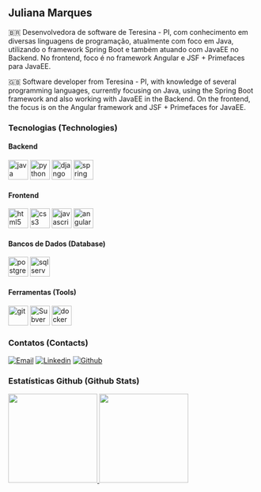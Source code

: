 ## Juliana Marques

🇧🇷 Desenvolvedora de software de Teresina - PI, com conhecimento em diversas linguagens de programação, atualmente com foco em Java, utilizando o framework Spring Boot e também atuando com JavaEE no Backend. No frontend, foco é no framework Angular e JSF + Primefaces para JavaEE.

🇬🇧 Software developer from Teresina - PI, with knowledge of several programming languages, currently focusing on Java, using the Spring Boot framework and also working with JavaEE in the Backend. On the frontend, the focus is on the Angular framework and JSF + Primefaces for JavaEE.

### Tecnologias (Technologies)

#### Backend

<div>
  <img src="https://devicon-website.vercel.app/api/java/original-wordmark.svg" title="Java" alt="java" width="40" height="40"/>
  <img src="https://devicon-website.vercel.app/api/python/original-wordmark.svg" title="Python" alt="python" width="40" height="40"/>
  <img src="https://devicon-website.vercel.app/api/django/plain-wordmark.svg?color=%2327A172" title="Django" alt="django" width="40" height="40"/>
  <img src="https://devicon-website.vercel.app/api/spring/original-wordmark.svg" title="Spring" alt="spring" width="40" height="40"/>
</div>

#### Frontend

<div>
  <img src="https://devicon-website.vercel.app/api/html5/plain-wordmark.svg" title="HTML5" alt="html5" width="40" height="40"/>
  <img src="https://devicon-website.vercel.app/api/css3/plain-wordmark.svg" title="CSS3" alt="css3" width="40" height="40"/>
  <img src="https://devicon-website.vercel.app/api/javascript/plain.svg" title="Java Script" alt="javascript" width="40" height="40"/>
  <img src="https://devicon-website.vercel.app/api/angularjs/original.svg" title="Angular" alt="angular" width="40" height="40"/>
</div>

#### Bancos de Dados (Database)

<div>
  <img src="https://devicon-website.vercel.app/api/postgresql/plain-wordmark.svg" title="PostgreSQL" alt="postgresql" width="40" height="40"/>
  <img src="https://devicon-website.vercel.app/api/microsoftsqlserver/plain-wordmark.svg?color=%23FF4163" title="SQLServer" alt="sqlserver" width="40" height="40"/>
</div>

#### Ferramentas (Tools)

<div>
  <img src="https://devicon-website.vercel.app/api/git/plain-wordmark.svg" title="Git" alt="git" width="40" height="40"/>
  <img src="https://cdn.jsdelivr.net/gh/devicons/devicon@latest/icons/subversion/subversion-plain-wordmark.svg" title="subversion" alt="Subversion" width="40" height="40"/>
  <img src="https://devicon-website.vercel.app/api/docker/plain-wordmark.svg" title="Docker" alt="docker" width="40" height="40"/>
</div>

### Contatos (Contacts)

[![Email](https://img.shields.io/badge/Email-D14836?style=for-the-badge&logo=gmail&logoColor=white)](mailto:julianabmarques@live.com)
[![Linkedin](https://img.shields.io/badge/Linkedin-2867b2?style=for-the-badge&logo=linkedin&logoColor=white)](https://www.linkedin.com/in/julianabmarques/)
[![Github](https://img.shields.io/badge/GitHub-100000?style=for-the-badge&logo=github&logoColor=white)](https://github.com/julianamarques)

### Estatísticas Github (Github Stats)

<div>
  <a href="https://github.com/julianamarques">
  <img height="180em" src="https://github-readme-stats.vercel.app/api/top-langs/?username=julianamarques&layout=compact&langs_count=10&theme=tokyonight"/>
  <img height="180em" src="https://github-readme-stats.vercel.app/api?username=julianamarques&show_icons=true&theme=tokyonight&include_all_commits=true&count_private=true&rank_icon=github"/>
</div>

